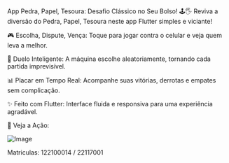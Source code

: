App Pedra, Papel, Tesoura: Desafio Clássico no Seu Bolso! 🕹️🖐️
Reviva a diversão do Pedra, Papel, Tesoura neste app Flutter simples e viciante!

🎮 Escolha, Dispute, Vença: Toque para jogar contra o celular e veja quem leva a melhor.

🤖 Duelo Inteligente: A máquina escolhe aleatoriamente, tornando cada partida imprevisível.

📊 Placar em Tempo Real: Acompanhe suas vitórias, derrotas e empates sem complicação.

✨ Feito com Flutter: Interface fluida e responsiva para uma experiência agradável.

📸 Veja a Ação:

![Image](https://github.com/user-attachments/assets/fdb06aae-b951-4840-b0ed-c0af0c3f47d2)

Matriculas: 122100014 / 22117001
